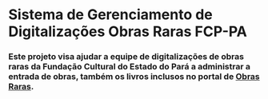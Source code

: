# Sistema de Gerenciamento de Digitalizações Obras Raras FCP-PA

### Este projeto visa ajudar a equipe de digitalizações de obras raras da Fundação Cultural do Estado do Pará a administrar a entrada de obras, também os livros inclusos no portal de [Obras Raras](http://obrasraras.fcp.pa.gov.br/).
